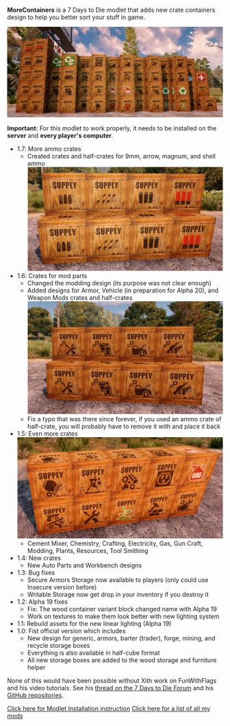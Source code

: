 **MoreContainers** is a 7 Days to Die modlet that adds new crate containers design to help you better sort your stuff in game.

![MoreContainers](https://raw.githubusercontent.com/Laotseu/7dtdMods/master/MoreContainers/MoreContainers.png)

**Important:** For this modlet to work properly, it needs to be installed on the **server** and **every player's computer**.

* 1.7: More ammo crates
	- Created crates and half-crates for 9mm, arrow, magnum, and shell ammo<br />
	![New designs for v1.6](https://raw.githubusercontent.com/Laotseu/7dtdMods/master/MoreContainers/New%20designs%20for%20v1.7.png)
* 1.6: Crates for mod parts 
	- Changed the modding design (its purpose was not clear enough)
	- Added designs for Armor, Vehicle (in preparation for Alpha 20), and Weapon Mods crates and half-crates<br />
	![New designs for v1.6](https://raw.githubusercontent.com/Laotseu/7dtdMods/master/MoreContainers/New%20designs%20for%20v1.6.png)
	- Fix a typo that was there since forever, if you used an ammo crate of half-crate, you will probably have to remove it with and place it back
* 1.5: Even more crates<br />
	![New designs for v1.5](https://raw.githubusercontent.com/Laotseu/7dtdMods/master/MoreContainers/New%20designs%20for%20v1.5.png)
	- Cement Mixer, Chemistry, Crafting, Electricity, Gas, Gun Craft, Modding, Plants, Resources, Tool Smithing
* 1.4: New crates
	- New Auto Parts and Workbench designs
* 1.3: Bug fixes
	- Secure Armors Storage now available to players (only could use Insecure version before)
	- Writable Storage now get drop in your inventory if you destroy it
* 1.2: Alpha 19 fixes 
	- Fix: The wood container variant block changed name with Alpha 19
	- Work on textures to make them look better with new lighting system
* 1.1: Rebuild assets for the new linear lighting (Alpha 19)
* 1.0: Fist official version which includes
    - New design for generic, armors, barter (trader), forge, mining, and recycle storage boxes
	- Everything is also available in half-cube format
	- All new storage boxes are added to the wood storage and furniture helper
    
None of this would have been possible without Xith work on FunWithFlags and his video tutorials.
See his [thread on the 7 Days to Die Forum](https://forums.7daystodie.com/forum/-7-days-to-die-pc/game-modification/tutorials-guides/99698-unity-tutorials-for-7d2d-modders) and his [GitHub repositories](https://github.com/7D2D).

[Click here for Modlet Installation instruction](https://github.com/Laotseu/7dtdMods/blob/master/Modlet%20Installation.md)
[Click here for a list of all my mods](https://github.com/Laotseu/7dtdMods/blob/master/README.md)

